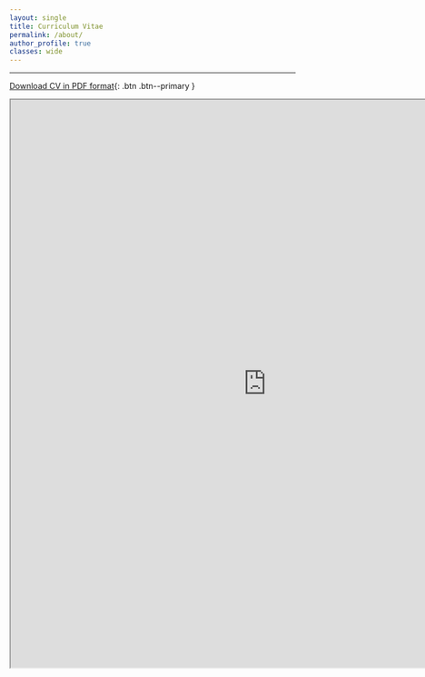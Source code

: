 ```yaml
---
layout: single
title: Curriculum Vitae
permalink: /about/
author_profile: true
classes: wide
---
```


---

[Download CV in PDF format](https://www.ocean.washington.edu/files/ethan_campbell_cv_2019-06-04-20190604104222.pdf){: .btn .btn--primary }

<iframe src="https://www.ocean.washington.edu/files/ethan_campbell_cv_2019-06-04-20190604104222.pdf" width="900" height="1000"></iframe>
